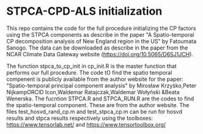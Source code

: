 # STPCA-CPD-ALS initialization
This repo contains the code for the full procedure initializing the CP factors using the STPCA components as describe in the paper "A Spatio-temporal CP decomposition analysis of New England region in the US" by Fatoumata Sanogo. The data can be downloaded as describe in the paper from the NCAR Climate Data Gateway website (https://doi.org/10.5065/D6SJ1JCH).

The function stpca_to_cp_init in cp_init.R is the master function that performs our full procedure.
The code tO find the spatio temporal compenent is publicly available from the author website for the paper: "Spatio-temporal principal component analysis" by Mirosław Krzyśko,Peter NijkampORCID Icon,Waldemar Ratajczak,Waldemar Wołyński &Beata Wenerska.
The fucntion STPCA.R and STPCA_RUN.R are the codes to find the spatio-temporal component. These are from the author website.
The files test_hosvd_rand_cp.m and test_stpca_cp.m can be run for hosvd results and stpca results respectively using the toolboxes: https://www.tensorlab.net/ and https://www.tensortoolbox.org/
